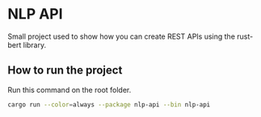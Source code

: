 # NLP API

Small project used to show how you can create REST APIs using the rust-bert library.

## How to run the project

Run this command on the root folder.

```bash
cargo run --color=always --package nlp-api --bin nlp-api
```